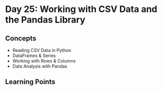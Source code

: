 # Day 25: Working with CSV Data and the Pandas Library
## Concepts
* Reading CSV Data in Python
* DataFrames & Series
* Working with Rows & Columns
* Data Analysis with Pandas
  
## Learning Points
